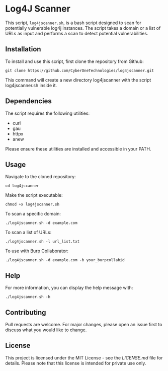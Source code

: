 # Log4J Scanner

This script, `log4jscanner.sh`, is a bash script designed to scan for potentially vulnerable log4j instances. The script takes a domain or a list of URLs as input and performs a scan to detect potential vulnerabilities.

## Installation

To install and use this script, first clone the repository from Github:

```
git clone https://github.com/CyberOneTechnologies/log4jscanner.git
```

This command will create a new directory log4jscanner with the script log4jscanner.sh inside it.

## Dependencies
The script requires the following utilities:

* curl
* gau
* httpx
* anew

Please ensure these utilities are installed and accessible in your PATH.

## Usage
Navigate to the cloned repository:

```
cd log4jscanner
```

Make the script executable:

```
chmod +x log4jscanner.sh
```

To scan a specific domain:

```
./log4jscanner.sh -d example.com
```

To scan a list of URLs:

```
./log4jscanner.sh -l url_list.txt
```

To use with Burp Collaborator:

```
./log4jscanner.sh -d example.com -b your_burpcollabid
```


## Help

For more information, you can display the help message with:

```
./log4jscanner.sh -h
```

## Contributing
Pull requests are welcome. For major changes, please open an issue first to discuss what you would like to change.

## License
This project is licensed under the MIT License - see the *LICENSE.md* file for details. Please note that this license is intended for private use only.
